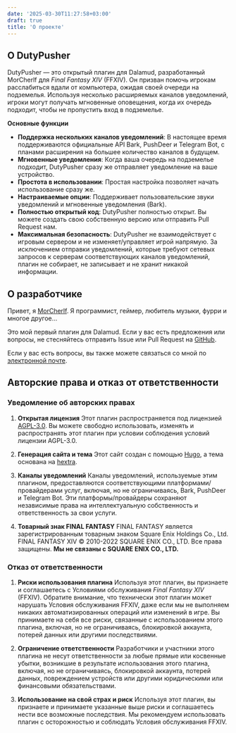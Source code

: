 ```yaml
---
date: '2025-03-30T11:27:58+03:00'
draft: true
title: 'О проекте'
---
```


## О DutyPusher

DutyPusher — это открытый плагин для Dalamud, разработанный MorCherlf для *Final Fantasy XIV* (FFXIV). Он призван помочь игрокам расслабиться вдали от компьютера, ожидая своей очереди на подземелья. Используя несколько расширяемых каналов уведомлений, игроки могут получать мгновенные оповещения, когда их очередь подходит, чтобы не пропустить вход в подземелье.

**Основные функции**

- **Поддержка нескольких каналов уведомлений**: В настоящее время поддерживаются официальные API Bark, PushDeer и Telegram Bot, с планами расширения на большее количество каналов в будущем.
- **Мгновенные уведомления**: Когда ваша очередь на подземелье подходит, DutyPusher сразу же отправляет уведомление на ваше устройство.
- **Простота в использовании**: Простая настройка позволяет начать использование сразу же.
- **Настраиваемые опции**: Поддерживает пользовательские звуки уведомлений и мгновенные уведомления (Bark).
- **Полностью открытый код**: DutyPusher полностью открыт. Вы можете создать свою собственную версию или отправить Pull Request нам.
- **Максимальная безопасность**: DutyPusher не взаимодействует с игровым сервером и не изменяет/управляет игрой напрямую. За исключением отправки уведомлений, которые требуют сетевых запросов к серверам соответствующих каналов уведомлений, плагин не собирает, не записывает и не хранит никакой информации.

## О разработчике

Привет, я [MorCherlf](https://link.mor.icu). Я программист, геймер, любитель музыки, фурри и многое другое…

Это мой первый плагин для Dalamud. Если у вас есть предложения или вопросы, не стесняйтесь отправить Issue или Pull Request на [GitHub](https://github.com/MorCherlf/FFXIVDutyPusher).

Если у вас есть вопросы, вы также можете связаться со мной по [электронной почте](mailto:morcherlfy@outlook.com).

## Авторские права и отказ от ответственности

### Уведомление об авторских правах

1. **Открытая лицензия**
   Этот плагин распространяется под лицензией [AGPL-3.0](https://www.gnu.org/licenses/agpl-3.0.html). Вы можете свободно использовать, изменять и распространять этот плагин при условии соблюдения условий лицензии AGPL-3.0.

2. **Генерация сайта и тема**
   Этот сайт создан с помощью [Hugo](https://gohugo.io/), а тема основана на [hextra](https://github.com/imfing/hextra).

3. **Каналы уведомлений**
   Каналы уведомлений, используемые этим плагином, предоставляются соответствующими платформами/провайдерами услуг, включая, но не ограничиваясь, Bark, PushDeer и Telegram Bot. Эти платформы/провайдеры сохраняют независимые права на интеллектуальную собственность и ответственность за свои услуги.

4. **Товарный знак FINAL FANTASY**
   FINAL FANTASY является зарегистрированным товарным знаком Square Enix Holdings Co., Ltd. FINAL FANTASY XIV © 2010-2022 SQUARE ENIX CO., LTD. Все права защищены.
   **Мы не связаны с SQUARE ENIX CO., LTD.**

### Отказ от ответственности

1. **Риски использования плагина**
   Используя этот плагин, вы признаете и соглашаетесь с Условиями обслуживания *Final Fantasy XIV* (FFXIV).
   Обратите внимание, что технически этот плагин может нарушать Условия обслуживания FFXIV, даже если мы не выполняем никаких автоматизированных операций или изменений в игре.
   Вы принимаете на себя все риски, связанные с использованием этого плагина, включая, но не ограничиваясь, блокировкой аккаунта, потерей данных или другими последствиями.

2. **Ограничение ответственности**
   Разработчики и участники этого плагина не несут ответственности за любые прямые или косвенные убытки, возникшие в результате использования этого плагина, включая, но не ограничиваясь, блокировкой аккаунта, потерей данных, повреждением устройств или другими юридическими или финансовыми обязательствами.

3. **Использование на свой страх и риск**
   Используя этот плагин, вы признаете и принимаете указанные выше риски и соглашаетесь нести все возможные последствия. Мы рекомендуем использовать плагин с осторожностью и соблюдать Условия обслуживания FFXIV.
